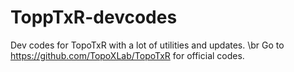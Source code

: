 # ToppTxR-devcodes
Dev codes for TopoTxR with a lot of utilities and updates. \br
Go to https://github.com/TopoXLab/TopoTxR for official codes.
